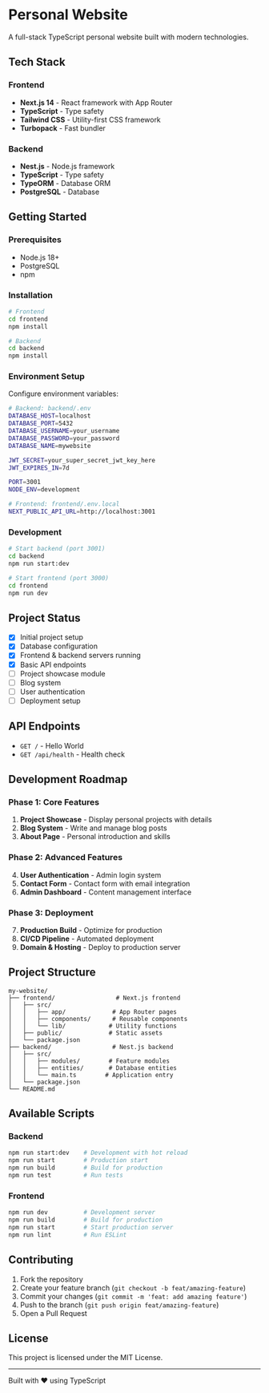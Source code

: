 # Personal Website

A full-stack TypeScript personal website built with modern technologies.

## Tech Stack

### Frontend
- **Next.js 14** - React framework with App Router
- **TypeScript** - Type safety
- **Tailwind CSS** - Utility-first CSS framework
- **Turbopack** - Fast bundler

### Backend
- **Nest.js** - Node.js framework
- **TypeScript** - Type safety
- **TypeORM** - Database ORM
- **PostgreSQL** - Database

## Getting Started

### Prerequisites
- Node.js 18+
- PostgreSQL
- npm

### Installation
```bash
# Frontend
cd frontend
npm install

# Backend
cd backend
npm install
```

### Environment Setup
Configure environment variables:

```bash
# Backend: backend/.env
DATABASE_HOST=localhost
DATABASE_PORT=5432
DATABASE_USERNAME=your_username
DATABASE_PASSWORD=your_password
DATABASE_NAME=mywebsite

JWT_SECRET=your_super_secret_jwt_key_here
JWT_EXPIRES_IN=7d

PORT=3001
NODE_ENV=development
```

```bash
# Frontend: frontend/.env.local
NEXT_PUBLIC_API_URL=http://localhost:3001
```

### Development
```bash
# Start backend (port 3001)
cd backend
npm run start:dev

# Start frontend (port 3000)
cd frontend
npm run dev
```

## Project Status

- [x] Initial project setup
- [x] Database configuration
- [x] Frontend & backend servers running
- [x] Basic API endpoints
- [ ] Project showcase module
- [ ] Blog system
- [ ] User authentication
- [ ] Deployment setup

## API Endpoints

- `GET /` - Hello World
- `GET /api/health` - Health check

## Development Roadmap

### Phase 1: Core Features
1. **Project Showcase** - Display personal projects with details
2. **Blog System** - Write and manage blog posts
3. **About Page** - Personal introduction and skills

### Phase 2: Advanced Features
4. **User Authentication** - Admin login system
5. **Contact Form** - Contact form with email integration
6. **Admin Dashboard** - Content management interface

### Phase 3: Deployment
7. **Production Build** - Optimize for production
8. **CI/CD Pipeline** - Automated deployment
9. **Domain & Hosting** - Deploy to production server

## Project Structure

```
my-website/
├── frontend/                 # Next.js frontend
│   ├── src/
│   │   ├── app/             # App Router pages
│   │   ├── components/      # Reusable components
│   │   └── lib/            # Utility functions
│   ├── public/             # Static assets
│   └── package.json
├── backend/                 # Nest.js backend
│   ├── src/
│   │   ├── modules/        # Feature modules
│   │   ├── entities/       # Database entities
│   │   └── main.ts        # Application entry
│   └── package.json
└── README.md
```

## Available Scripts

### Backend
```bash
npm run start:dev    # Development with hot reload
npm run start        # Production start
npm run build        # Build for production
npm run test         # Run tests
```

### Frontend
```bash
npm run dev          # Development server
npm run build        # Build for production
npm run start        # Start production server
npm run lint         # Run ESLint
```

## Contributing

1. Fork the repository
2. Create your feature branch (`git checkout -b feat/amazing-feature`)
3. Commit your changes (`git commit -m 'feat: add amazing feature'`)
4. Push to the branch (`git push origin feat/amazing-feature`)
5. Open a Pull Request

## License

This project is licensed under the MIT License.

---

Built with ❤️ using TypeScript